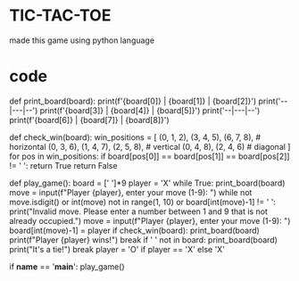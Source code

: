 # TIC-TAC-TOE
made this game using python language
# code
def print_board(board):
    print(f'{board[0]} | {board[1]} | {board[2]}')
    print('--|---|--')
    print(f'{board[3]} | {board[4]} | {board[5]}')
    print('--|---|--')
    print(f'{board[6]} | {board[7]} | {board[8]}')

def check_win(board):
    win_positions = [
        (0, 1, 2), (3, 4, 5), (6, 7, 8), # horizontal
        (0, 3, 6), (1, 4, 7), (2, 5, 8), # vertical
        (0, 4, 8), (2, 4, 6) # diagonal
    ]
    for pos in win_positions:
        if board[pos[0]] == board[pos[1]] == board[pos[2]] != ' ':
            return True
    return False

def play_game():
    board = [' ']*9
    player = 'X'
    while True:
        print_board(board)
        move = input(f"Player {player}, enter your move (1-9): ")
        while not move.isdigit() or int(move) not in range(1, 10) or board[int(move)-1] != ' ':
            print("Invalid move. Please enter a number between 1 and 9 that is not already occupied.")
            move = input(f"Player {player}, enter your move (1-9): ")
        board[int(move)-1] = player
        if check_win(board):
            print_board(board)
            print(f"Player {player} wins!")
            break
        if ' ' not in board:
            print_board(board)
            print("It's a tie!")
            break
        player = 'O' if player == 'X' else 'X'

if __name__ == '__main__':
    play_game()
